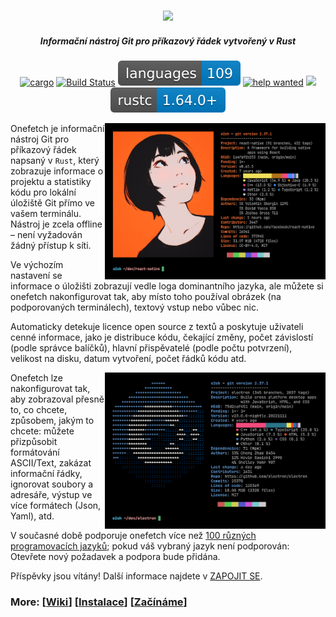 <h3 align="center"><img src="assets/onefetch.svg" height="130px"></h3>

<h5 align="center">Informační nástroj Git pro příkazový řádek vytvořený v Rust</h5>

<p align="center">
	<a href="https://crates.io/crates/onefetch"><img src="https://img.shields.io/crates/v/onefetch.svg" alt="cargo"></a>
	<a href="https://github.com/o2sh/onefetch/actions"><img src="https://github.com/o2sh/onefetch/workflows/CI/badge.svg" alt="Build Status"></a>
  <a href="https://onefetch.dev"><img src="../assets/language-badge.svg"></a>
  <a href="https://github.com/o2sh/onefetch/issues?q=is%3Aissue+is%3Aopen+label%3A%22help+wanted%22"><img src="https://img.shields.io/github/issues/o2sh/onefetch/help%20wanted?color=green" alt="help wanted"></a>
	<a href="../LICENSE.md"><img src="https://img.shields.io/badge/license-MIT-blue.svg"></a>
	<img src="../assets/msrv-badge.svg">
</p>

<img src="../assets/screenshot-1.png" align="right" height="250px">

Onefetch je informační nástroj Git pro příkazový řádek napsaný v `Rust`, který zobrazuje informace o projektu a statistiky kódu pro lokální úložiště Git přímo ve vašem terminálu. Nástroj je zcela offline – není vyžadován žádný přístup k síti.

Ve výchozím nastavení se informace o úložišti zobrazují vedle loga dominantního jazyka, ale můžete si onefetch nakonfigurovat tak, aby místo toho používal obrázek (na podporovaných terminálech), textový vstup nebo vůbec nic.

Automaticky detekuje licence open source z textů a poskytuje uživateli cenné informace, jako je distribuce kódu, čekající změny, počet závislostí (podle správce balíčků), hlavní přispěvatelé (podle počtu potvrzení), velikost na disku, datum vytvoření, počet řádků kódu atd.

<img src="../assets/screenshot-2.png" align="right" height="250px">

Onefetch lze nakonfigurovat tak, aby zobrazoval přesně to, co chcete, způsobem, jakým to chcete: můžete přizpůsobit formátování ASCII/Text, zakázat informační řádky, ignorovat soubory a adresáře, výstup ve více formátech (Json, Yaml), atd.

V současné době podporuje onefetch více než [100 různých programovacích jazyků](https://onefetch.dev); pokud váš vybraný jazyk není podporován: Otevřete nový požadavek a podpora bude přidána.

Příspěvky jsou vítány! Další informace najdete v [ZAPOJIT SE](CONTRIBUTING.md).

### More: \[[Wiki](https://github.com/o2sh/onefetch/wiki)\] \[[Instalace](https://github.com/o2sh/onefetch/wiki/Installation)\] \[[Začínáme](https://github.com/o2sh/onefetch/wiki/getting-started)\]
